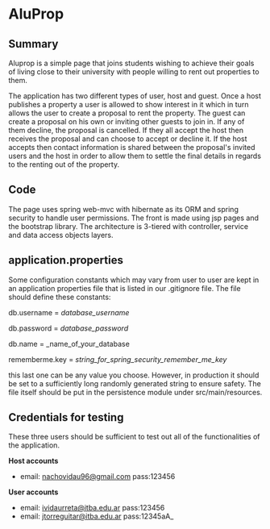 # AluProp

## Summary

Aluprop is a simple page that joins students wishing to achieve their goals of living close to their university with people willing to rent out properties to them.

The application has two different types of user, host and guest. Once a host publishes a property a user is allowed to show interest in it which in turn allows the user to create a proposal to rent the property. The guest can create a proposal on his own or inviting other guests to join in. If any of them decline, the proposal is cancelled. If they all accept the host then receives the proposal and can choose to accept or decline it. If the host accepts then contact information is shared between the proposal's invited users and the host in order to allow them to settle the final details in regards to the renting out of the property.

## Code

The page uses spring web-mvc with hibernate as its ORM and spring security to handle user permissions. The front is made using jsp pages and the bootstrap library. The architecture is 3-tiered with controller, service and data access objects layers.

## application.properties

Some configuration constants which may vary from user to user are kept in an application properties file that is listed in our .gitignore file. The file should define these constants:

db.username = _database_username_

db.password = _database_password_

db.name = _name_of_your_database

rememberme.key = _string_for_spring_security_remember_me_key_

this last one can be any value you choose. However, in production it should be set to a sufficiently long randomly generated string to ensure safety. The file itself should be put in the persistence module under src/main/resources.

## Credentials for testing

These three users should be sufficient to test out all of the functionalities of the application.

**Host accounts**
- email: nachovidau96@gmail.com pass:123456

**User accounts**
- email: ividaurreta@itba.edu.ar pass:123456
- email: jtorreguitar@itba.edu.ar pass:12345aA_
